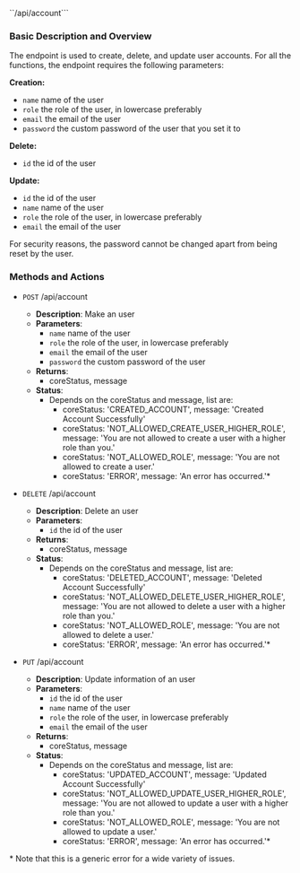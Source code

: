 ``/api/account```

### Basic Description and Overview

The endpoint is used to create, delete, and update user accounts. For all the functions, the endpoint requires the following parameters:

**Creation:**
- `name` name of the user
- `role` the role of the user, in lowercase preferably
- `email` the email of the user
- `password` the custom password of the user that you set it to

**Delete:**
- `id` the id of the user

**Update:**
- `id` the id of the user
- `name` name of the user
- `role` the role of the user, in lowercase preferably
- `email` the email of the user

For security reasons, the password cannot be changed apart from being reset by the user.

### Methods and Actions

- `POST` /api/account
    - **Description**: Make an user
    - **Parameters**:
        - `name` name of the user
        - `role` the role of the user, in lowercase preferably
        - `email` the email of the user
        - `password` the custom password of the user
    - **Returns**:
        - coreStatus, message
    - **Status**:
        - Depends on the coreStatus and message, list are:
            - coreStatus: 'CREATED_ACCOUNT', message: 'Created Account Successfully'
            - coreStatus: 'NOT_ALLOWED_CREATE_USER_HIGHER_ROLE', message: 'You are not allowed to create a user with a higher role than you.'
            - coreStatus: 'NOT_ALLOWED_ROLE', message: 'You are not allowed to create a user.'
            - coreStatus: 'ERROR', message: 'An error has occurred.'\*

- `DELETE` /api/account
    - **Description**: Delete an user
    - **Parameters**:
        - `id` the id of the user
    - **Returns**:
        - coreStatus, message
    - **Status**:
        - Depends on the coreStatus and message, list are:
            - coreStatus: 'DELETED_ACCOUNT', message: 'Deleted Account Successfully'
            - coreStatus: 'NOT_ALLOWED_DELETE_USER_HIGHER_ROLE', message: 'You are not allowed to delete a user with a higher role than you.'
            - coreStatus: 'NOT_ALLOWED_ROLE', message: 'You are not allowed to delete a user.'
            - coreStatus: 'ERROR', message: 'An error has occurred.'\*

- `PUT` /api/account
    - **Description**: Update information of an user
    - **Parameters**:
        - `id` the id of the user
        - `name` name of the user
        - `role` the role of the user, in lowercase preferably
        - `email` the email of the user
    - **Returns**:
        - coreStatus, message
    - **Status**:
        - Depends on the coreStatus and message, list are:
            - coreStatus: 'UPDATED_ACCOUNT', message: 'Updated Account Successfully'
            - coreStatus: 'NOT_ALLOWED_UPDATE_USER_HIGHER_ROLE', message: 'You are not allowed to update a user with a higher role than you.'
            - coreStatus: 'NOT_ALLOWED_ROLE', message: 'You are not allowed to update a user.'
            - coreStatus: 'ERROR', message: 'An error has occurred.'\*

\* Note that this is a generic error for a wide variety of issues.